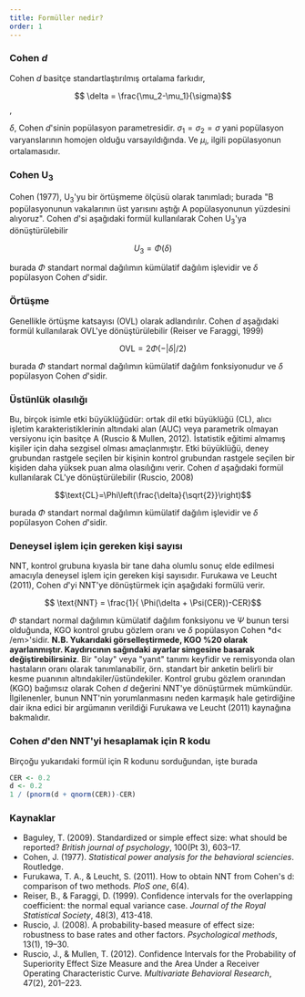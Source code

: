 ```yaml
---
title: Formüller nedir?
order: 1
---
```


### Cohen *d*
Cohen *d* basitçe standartlaştırılmış ortalama farkıdır,

$$ \delta = \frac{\mu_2-\mu_1}{\sigma}$$,

$\delta$, Cohen *d*'sinin popülasyon parametresidir. $\sigma_1=\sigma_2=\sigma$ yani popülasyon varyanslarının homojen olduğu varsayıldığında. Ve $\mu_i$, ilgili popülasyonun ortalamasıdır.

### Cohen U<sub>3</sub>
Cohen (1977), U<sub>3</sub>'yu bir örtüşmeme ölçüsü olarak tanımladı; burada "Β popülasyonunun vakalarının üst yarısını aştığı A popülasyonunun yüzdesini alıyoruz". Cohen *d*'si aşağıdaki formül kullanılarak Cohen U<sub>3</sub>'ya dönüştürülebilir

$$U_3 = \Phi(\delta)$$

burada $\Phi$ standart normal dağılımın kümülatif dağılım işlevidir ve $\delta$ popülasyon Cohen <em>d</em>'sidir.

### Örtüşme
Genellikle örtüşme katsayısı (OVL) olarak adlandırılır. Cohen <em>d</em> aşağıdaki formül kullanılarak OVL'ye dönüştürülebilir (Reiser ve Faraggi, 1999)

$$\text{OVL}=2\Phi(-|\delta|/2) $$

burada $\Phi$ standart normal dağılımın kümülatif dağılım fonksiyonudur ve $\delta$ popülasyon Cohen *d*'sidir.

### Üstünlük olasılığı
Bu, birçok isimle etki büyüklüğüdür: ortak dil etki büyüklüğü (CL), alıcı işletim karakteristiklerinin altındaki alan (AUC) veya parametrik olmayan versiyonu için basitçe A (Ruscio & Mullen, 2012). İstatistik eğitimi almamış kişiler için daha sezgisel olması amaçlanmıştır. Etki büyüklüğü, deney grubundan rastgele seçilen bir kişinin kontrol grubundan rastgele seçilen bir kişiden daha yüksek puan alma olasılığını verir. Cohen *d* aşağıdaki formül kullanılarak CL'ye dönüştürülebilir (Ruscio, 2008)

$$\text{CL}=\Phi\left(\frac{\delta}{\sqrt{2}}\right)$$

burada $\Phi$ standart normal dağılımın kümülatif dağılım işlevidir ve $\delta$ popülasyon Cohen *d*'sidir.

### Deneysel işlem için gereken kişi sayısı
NNT, kontrol grubuna kıyasla bir tane daha olumlu sonuç elde edilmesi amacıyla deneysel işlem için gereken kişi sayısıdır. Furukawa ve Leucht (2011), Cohen *d*'yi NNT'ye dönüştürmek için aşağıdaki formülü verir.

$$ \text{NNT} = \frac{1}{  \Phi(\delta + \Psi(CER))-CER}$$

$\Phi$ standart normal dağılımın kümülatif dağılım fonksiyonu ve $\Psi$ bunun tersi olduğunda, KGO kontrol grubu gözlem oranı ve $\delta$ popülasyon Cohen *d< /em>'sidir. **N.B. Yukarıdaki görselleştirmede, KGO %20 olarak ayarlanmıştır. Kaydırıcının sağındaki ayarlar simgesine basarak değiştirebilirsiniz**. Bir "olay" veya "yanıt" tanımı keyfidir ve remisyonda olan hastaların oranı olarak tanımlanabilir, örn. standart bir anketin belirli bir kesme puanının altındakiler/üstündekiler. Kontrol grubu gözlem oranından (KGO) bağımsız olarak Cohen *d* değerini NNT'ye dönüştürmek mümkündür. İlgilenenler, bunun NNT'nin yorumlanmasını neden karmaşık hale getirdiğine dair ikna edici bir argümanın verildiği Furukawa ve Leucht (2011) kaynağına bakmalıdır.</p>

### Cohen *d*'den NNT'yi hesaplamak için R kodu
Birçoğu yukarıdaki formül için R kodunu sorduğundan, işte burada

```r
CER <- 0.2
d <- 0.2
1 / (pnorm(d + qnorm(CER))-CER)
```

### Kaynaklar

* Baguley, T. (2009). Standardized or simple effect size: what should be reported? *British journal of psychology*, 100(Pt 3), 603–17.
* Cohen, J. (1977). *Statistical power analysis for the behavioral sciencies*. Routledge.
* Furukawa, T. A., & Leucht, S. (2011). How to obtain NNT from Cohen's d: comparison of two methods. *PloS one*, 6(4).
* Reiser, B., & Faraggi, D. (1999). Confidence intervals for the overlapping coefficient: the normal equal variance case. *Journal of the Royal Statistical Society*, 48(3), 413-418.
* Ruscio, J. (2008). A probability-based measure of effect size: robustness to base rates and other factors. *Psychological methods*, 13(1), 19–30.
* Ruscio, J., & Mullen, T. (2012). Confidence Intervals for the Probability of Superiority Effect Size Measure and the Area Under a Receiver Operating Characteristic Curve. *Multivariate Behavioral Research*, 47(2), 201–223.
